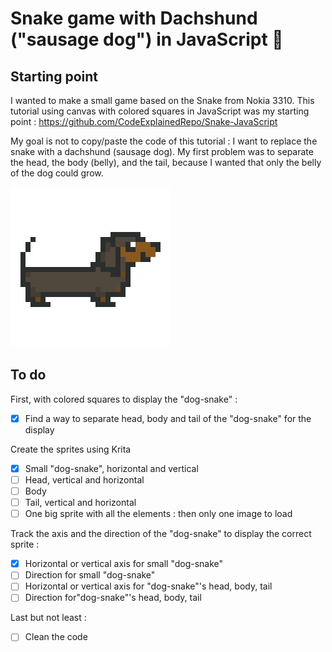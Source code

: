 # Snake game with Dachshund ("sausage dog") in JavaScript :dog:

## Starting point

I wanted to make a small game based on the Snake from Nokia 3310.
This tutorial using canvas with colored squares in JavaScript was my starting point : https://github.com/CodeExplainedRepo/Snake-JavaScript

My goal is not to copy/paste the code of this tutorial : I want to replace the snake with a dachshund (sausage dog).
My first problem was to separate the head, the body (belly), and the tail, because I wanted that only the belly of the dog could grow.  

![my first ever pixel art, representing a dachshund](sprites/startingDogHorizontal.png)

## To do

First, with colored squares to display the "dog-snake" :
- [x] Find a way to separate head, body and tail of the "dog-snake" for the display

Create the sprites using Krita
- [x] Small "dog-snake", horizontal and vertical
- [ ] Head, vertical and horizontal
- [ ] Body
- [ ] Tail, vertical and horizontal
- [ ] One big sprite with all the elements : then only one image to load

Track the axis and the direction  of the "dog-snake" to display the correct sprite :
- [x] Horizontal or vertical axis for small "dog-snake"
- [ ] Direction for small "dog-snake"
- [ ] Horizontal or vertical axis for "dog-snake"'s head, body, tail
- [ ] Direction for"dog-snake"'s head, body, tail

Last but not least :
- [ ] Clean the code
